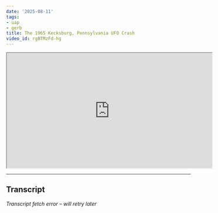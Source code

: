 ```yaml
---
date: '2025-08-11'
tags:
- uap
- gerb
title: The 1965 Kecksburg, Pennsylvania UFO Crash
video_id: rgBTMzFd-hg
---
```


<iframe width="560" height="315" src="https://www.youtube.com/embed/rgBTMzFd-hg" allowfullscreen></iframe>

---

## Transcript
*Transcript fetch error – will retry later*